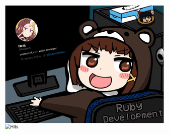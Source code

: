 ![faraj](https://github.com/faraaj/faraaj/blob/main/fraj-0.png)
![Hits](https://hitcounter.pythonanywhere.com/count/tag.svg?url=https%3A%2F%2Fgithub.com%2Falii)
